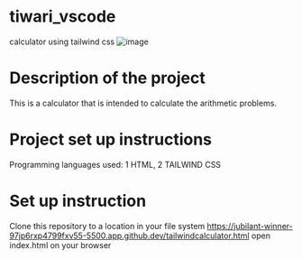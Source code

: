 # tiwari_vscode
calculator using tailwind css
![image](https://github.com/user-attachments/assets/015b690b-8c3d-4370-8609-6a54ec301473)
# Description of the project
This is a calculator that is intended to calculate the arithmetic problems.

# Project set up instructions
Programming languages used:
1 HTML,
2 TAILWIND CSS
# Set up instruction
 Clone this repository to a location in your file system
 https://jubilant-winner-97jp6rxp4799fxv55-5500.app.github.dev/tailwindcalculator.html
open index.html on your browser


